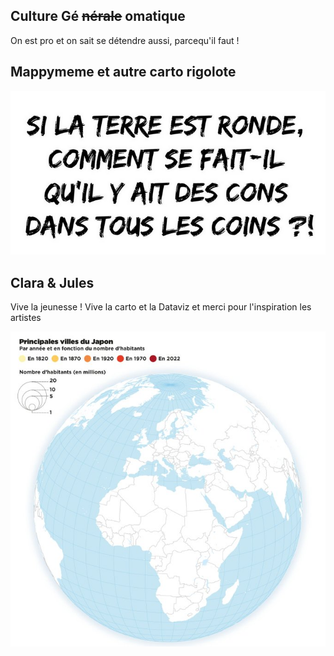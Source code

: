 Culture Gé ~~nérale~~ omatique
-------------

On est pro et on sait se détendre aussi, parcequ'il faut !

Mappymeme et autre carto rigolote
---------------

![la terre est ronde](../assets/mappymeme/terre_ronde_cons.png)

Clara & Jules
--------------

Vive la jeunesse ! Vive la carto et la Dataviz et merci pour l'inspiration les artistes

![carte du japon](../assets/carto_rigolo/jules_grandin_japon.jpg)